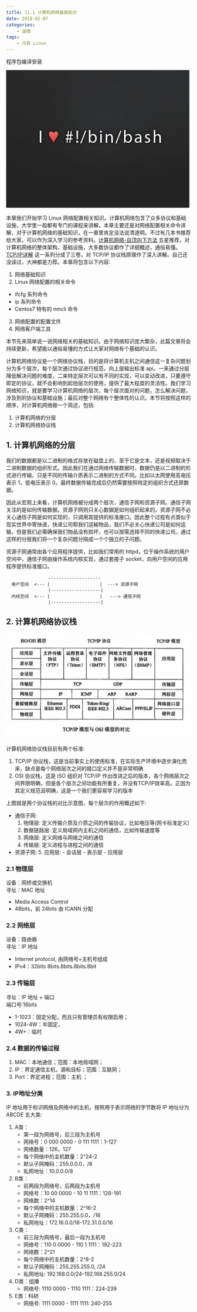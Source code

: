 ```yaml
---
title: 11.1 计算机网络基础知识
date: 2018-02-07
categories:
    - 运维
tags:
    - 马哥 Linux
---
```


程序包编译安装

![linux-mt](/images/linux_mt/linux_mt.jpg)
<!-- more -->

本章我们开始学习 Linux 网络配置相关知识。计算机网络包含了众多协议和基础设施，大学里一般都有专门的课程来讲解。本章主要还是对网络配置相关命令讲解，对于计算机网络的基础知识，在一章里肯定没法说清道明。不过有几本书推荐给大家，可以作为深入学习的参考资料。[计算机网络-自顶向下方法](https://book.douban.com/subject/26176870/)  五星推荐，对计算机网络的整体架构，基础设施，大多数协议都作了详细概述，通俗易懂。[TCP/IP详解](https://book.douban.com/subject/1088054/)  这一系列分成了三卷，对 TCP/IP 协议栈原理作了深入讲解。自己还没读过，大神都是力荐。本章将包含以下内容:
1. 网络基础知识
2. Linux 网络配置的相关命令
  - ifcfg 系列命令
  - ip 系列命令
  - Centos7 特有的 nmcli 命令
3. 网络配置的配置文件
4. 网络客户端工具

本节先来简单说一说网络相关的基础知识。由于网络知识庞大繁杂，此篇文章将会持续更新，希望能以通俗易懂的方式让大家对网络有个基础的认识。

计算机网络协议是一个网络协议栈，目的是将计算机主机之间通信这一复杂问题划分为多个层次，每个层次通过协议进行规范，向上层输出标准 api。一来通过分层降低解决问题的难度，二来特定层次可以有不同的实现，可以变动改进，只要遵守即定的协议，就不会影响到起他层次的使用，提供了最大程度的灵活性。我们学习网络知识，就是要学习计算机网络的层次，每个层次面对的问题，怎么解决问题，涉及到的协议和基础设施；最后对整个网络有个整体性的认识。本节将按照这样的顺序，对计算机网络做一个简述，包括:
1. 计算机网络的分层
2. 计算机网络协议栈

## 1. 计算机网络的分层
我们的数据都是以二进制的格式存放在磁盘上的，至于它是文本，还是视频取决于二进制数据的组织形式。因此我们在通过网络传输数据时，数据仍是以二进制的形式进行传输，只是不同的传输介质表示二进制的方式不同。比如以太网使用高电压表示 1，低电压表示 0。最终数据传输完成后仍然需要按照特定的组织方式还原数据。

因此从宏观上来看，计算机网络被分成两个层次，通信子网和资源子网。通信子网关注的是如何传输数据，资源子网则只关心数据是如何组织起来的。资源子网不必关心通信子网是如何实现的，只调用其提供的标准接口。因此整个过程有点类似于现实世界中寄快递，快递公司帮我们运输物品，我们不必关心快递公司是如何运输，但是我们必需确保我们物品没有损坏，也可以按需选择不同的快递公司。通过这样的分层我们将一个复杂问题分隔成一个个独立的子问题。

资源子网通常由各个应用程序提供，比如我们常用的 httpd，位于操作系统的用户空间中，通信子网由操作系统内核实现，通过套接子 socket，向用户空间的应用程序提供标准接口。

```
                --------------------
  用户空间  <--- |                   |  ---> 资源子网
                |-------------------|
  内核空间  <--- |                   |   ---> 通信子网
                |-------------------|
```

## 2. 计算机网络协议栈
![tcp_ip](/images/linux_mt/tcp_ip_iso.jpg)

计算机网络协议栈目前有两个标准:
1. TCP/IP 协议栈，这是当前事实上的使用标准，在实际生产环境中逐步演化而来，缺点是每个网络层次之间的接口定义并不是非常明确
2. OSI 协议栈，这是 ISO 组织对 TCP/IP 作出改进之后的版本，各个网络层次之间界限明确，但是各个层次之间功能有所重复，并没有TCP/IP效率高。正因为其定义规范且明确，这是一个我们更容易学习的版本

上图就是两个协议栈的对比示意图，每个层次的作用概述如下:
- 通信子网:
  1. 物理层: 定义传输介质及介质之间的传输协议，比如电压等(网卡标准定义)
  2. 数据链路层: 定义局域网内主机之间的通信，比如传输速度等
  3. 网络层: 定义网络与网络之间的通信
  4. 传输层: 定义进程与进程之间的通信
- 资源子网:
  5. 应用层:
      - 会话层
      - 表示层
      - 应用层

### 2.1 物理层
设备：网桥或交换机  
寻址：MAC 地址
  - Media Access Control
  - 48bits，前 24bits 由 ICANN 分配

### 2.2 网络层
设备：路由器  
寻址：IP 地址
  - Internet protocol, 由网络号+主机号组成
  - IPv4：32bits 8bits.8bits.8bits.8bit

### 2.3 传输层
寻址：IP 地址 + 端口  
端口号:16bits
  - 1-1023：固定分配，而且只有管理员有权限启用；
  - 1024-4W：半固定，
  - 4W+：临时

### 2.4 数据的传输过程
1. MAC：本地通信；范围：本地局域网；
2. IP：界定通信主机，源和目标；范围：互联网；
3. Port：界定进程；范围：主机 ；

### 3. IP地址分类
IP 地址用于标识网络及网络中的主机，按照用于表示网络的字节数将 IP 地址分为 ABCDE 五大类:
1. A类：
    - 第一段为网络号，后三段为主机号
    - 网络号：0 000 0000 - 0 111 1111：1-127
    - 网络数量：126，127
    - 每个网络中的主机数量：2^24-2
    - 默认子网掩码：255.0.0.0，/8
    - 私网地址：10.0.0.0/8
2. B类：
    - 前两段为网络号，后两段为主机号
    - 网络号：10 00 0000 - 10 11 1111：128-191
    - 网络数：2^14
    - 每个网络中的主机数量：2^16-2
    - 默认子网掩码：255.255.0.0，/16
    - 私网地址：172.16.0.0/16-172.31.0.0/16                                
3. C类：
    - 前三段为网络号，最后一段为主机号
    - 网络号：110 0 0000 - 110 1 1111：192-223
    - 网络数：2^21
    - 每个网络中的主机数量：2^8-2
    - 默认子网掩码：255.255.255.0,  /24
    - 私网地址: 192.168.0.0/24-192.168.255.0/24
4. D类：组播
    - 网络号: 1110 0000 - 1110 1111：224-239
5. E类：科研
    - 网络号: 1111 0000 - 1111 1111: 240-255
